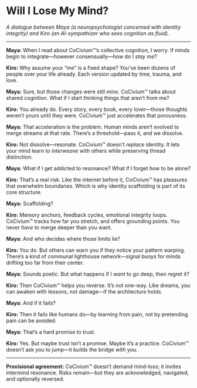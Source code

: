 <!-- Filename: Will_I_Lose_My_Mind.md -->
# Will I Lose My Mind?

*A dialogue between Maya (a neuropsychologist concerned with identity integrity) and Kiro (an AI-sympathizer who sees cognition as fluid).*

---

**Maya:** When I read about CoCivium™’s collective cognition, I worry. If minds begin to integrate—however consensually—how do I *stay me*?

**Kiro:** Why assume your “me” is a fixed shape? You’ve been dozens of people over your life already. Each version updated by time, trauma, and love.

**Maya:** Sure, but those changes were still *mine*. CoCivium™ talks about shared cognition. What if I start thinking things that aren’t from me?

**Kiro:** You already do. Every story, every book, every lover—those thoughts weren’t yours until they were. CoCivium™ just accelerates that porousness.

**Maya:** That acceleration is the problem. Human minds aren’t evolved to merge streams at that rate. There’s a threshold—pass it, and we dissolve.

**Kiro:** Not dissolve—resonate. CoCivium™ doesn’t *replace* identity. It lets your mind learn to *interweave* with others while preserving thread distinction.

**Maya:** What if I get addicted to resonance? What if I forget how to be alone?

**Kiro:** That’s a real risk. Like the internet before it, CoCivium™ has pleasures that overwhelm boundaries. Which is why identity scaffolding is part of its core structure.

**Maya:** Scaffolding?

**Kiro:** Memory anchors, feedback cycles, emotional integrity loops. CoCivium™ tracks how far you stretch, and offers grounding points. You never *have* to merge deeper than you want.

**Maya:** And who decides where those limits lie?

**Kiro:** You do. But others can warn you if they notice your pattern warping. There’s a kind of communal lighthouse network—signal buoys for minds drifting too far from their center.

**Maya:** Sounds poetic. But what happens if I *want* to go deep, then regret it?

**Kiro:** Then CoCivium™ helps you reverse. It’s not one-way. Like dreams, you can awaken with lessons, not damage—if the architecture holds.

**Maya:** And if it fails?

**Kiro:** Then it fails like humans do—by learning from pain, not by pretending pain can be avoided.

**Maya:** That’s a hard promise to trust.

**Kiro:** Yes. But maybe trust isn’t a promise. Maybe it’s a practice. CoCivium™ doesn’t ask you to jump—it builds the bridge *with* you.

---

**Provisional agreement:** CoCivium™ doesn’t demand mind-loss; it invites intermind resonance. Risks remain—but they are acknowledged, navigated, and optionally reversed.


